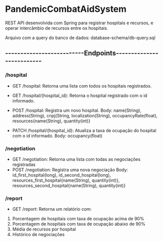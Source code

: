 # PandemicCombatAidSystem

REST API desenvolvida com Spring para registrar hospitais e recursos, e operar intercâmbio de recursos entre os hospitais.

Arquivo com a query do banco de dados: database-schema/db-query.sql



## --------------------------Endpoints--------------------------


### /hospital

- GET /hospital: Retorna uma lista com todos os hospitais registrados.

- GET /hospital/{hospital_id}: Retorna o hospital registrado com o id informado.

- POST /hospital: Registra um novo hospital.
                  Body: name(String), address(String), cnpj(String, localization(String), occupancyRate(float), resources{name(String), quantity(int)}
                
- PATCH /hospital/{hospital_id}: Atualiza a taxa de ocupação do hospital com o id informado.
                                 Body: occupancy(float)


### /negotiation

- GET /negotiation: Retorna uma lista com todas as negociações registradas
- POST /negotiation: Registra uma nova negociação
                     Body: id_first_hospital(long), id_second_hospital(long), resources_first_hospital{name(String), quantity(int)}, resources_second_hospital{name(String), quantity(int)}


### /report

- GET /report: Retorna um relatório com:
 1. Porcentagem de hospitais com taxa de ocupação acima de 90%
 2. Porcentagem de hospitais com taxa de ocupação abaixo de 90%
 3. Média de recursos por hospital
 4. Histórico de negociações
